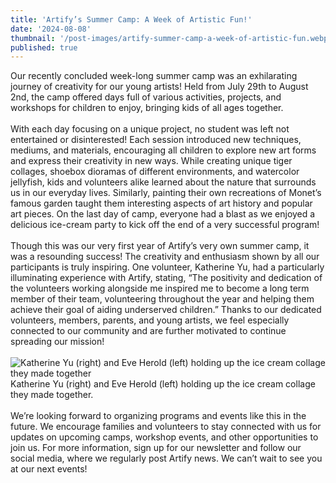 ```yaml
---
title: 'Artify’s Summer Camp: A Week of Artistic Fun!'
date: '2024-08-08'
thumbnail: '/post-images/artify-summer-camp-a-week-of-artistic-fun.webp'
published: true
---
```


Our recently concluded week-long summer camp was an exhilarating journey of creativity for our young artists! Held from July 29th to August 2nd, the camp offered days full of various activities, projects, and workshops for children to enjoy, bringing kids of all ages together.<br /><br />
With each day focusing on a unique project, no student was left not entertained or disinterested! Each session introduced new techniques, mediums, and materials, encouraging all children to explore new art forms and express their creativity in new ways. While creating unique tiger collages, shoebox dioramas of different environments, and watercolor jellyfish, kids and volunteers alike learned about the nature that surrounds us in our everyday lives. Similarly, painting their own recreations of Monet’s famous garden taught them interesting aspects of art history and popular art pieces. On the last day of camp, everyone had a blast as we enjoyed a delicious ice-cream party to kick off the end of a very successful program!<br /><br />
Though this was our very first year of Artify’s very own summer camp, it was a resounding success! The creativity and enthusiasm shown by all our participants is truly inspiring. One volunteer, Katherine Yu, had a particularly illuminating experience with Artify, stating, “The positivity and dedication of the volunteers working alongside me inspired me to become a long term member of their team, volunteering throughout the year and helping them achieve their goal of aiding underserved children.” Thanks to our dedicated volunteers, members, parents, and young artists, we feel especially connected to our community and are further motivated to continue spreading our mission!<br /><br />
![Katherine Yu (right) and Eve Herold (left) holding up the ice cream collage they made together]({thumbnail})
Katherine Yu (right) and Eve Herold (left) holding up the ice cream collage they made together.<br /><br />
We’re looking forward to organizing programs and events like this in the future. We encourage families and volunteers to stay connected with us for updates on upcoming camps, workshop events, and other opportunities to join us. For more information, sign up for our newsletter and follow our social media, where we regularly post Artify news. We can’t wait to see you at our next events!
